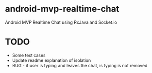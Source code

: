 # android-mvp-realtime-chat
Android MVP Realtime Chat using RxJava and Socket.io

# TODO
 - Some test cases
 - Update readme explanation of isolation
 - BUG - if user is typing and leaves the chat, is typing is not removed